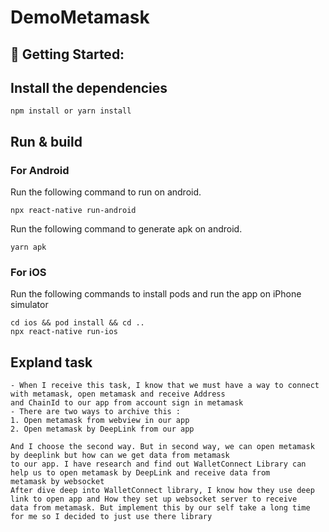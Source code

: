 # DemoMetamask
## 🚀 Getting Started:

## Install the dependencies 
```
npm install or yarn install
```
## Run & build
### For Android

Run the following command to run on android.

``` 
npx react-native run-android
```
Run the following command to generate apk on android.
```
yarn apk
```

### For iOS

Run the following commands to install pods and run the app on iPhone simulator

``` 
cd ios && pod install && cd ..
npx react-native run-ios
```
## Expland task
```
- When I receive this task, I know that we must have a way to connect with metamask, open metamask and receive Address 
and ChainId to our app from account sign in metamask
- There are two ways to archive this : 
1. Open metamask from webview in our app
2. Open metamask by DeepLink from our app

And I choose the second way. But in second way, we can open metamask by deeplink but how can we get data from metamask
to our app. I have research and find out WalletConnect Library can help us to open metamask by DeepLink and receive data from
metamask by websocket
After dive deep into WalletConnect library, I know how they use deep link to open app and How they set up websocket server to receive
data from metamask. But implement this by our self take a long time for me so I decided to just use there library

